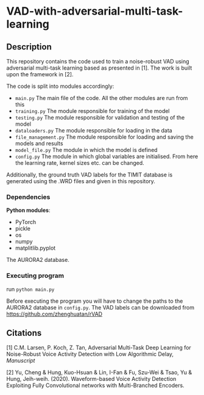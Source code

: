 # VAD-with-adversarial-multi-task-learning
## Description
This repository contains the code used to train a noise-robust VAD using adversarial multi-task learning based as presented in [1]. The work is built upon the framework in [2].

The code is split into modules accordingly:

* ```main.py``` The main file of the code. All the other modules are run from this
* ```training.py``` The module responsible for training of the model
* ```testing.py``` The module responsible for validation and testing of the model
* ```dataloaders.py``` The module responsible for loading in the data
* ```file_management.py``` The module responsible for loading and saving the models and results
* ```model_file.py``` The module in which the model is defined
* ```config.py``` The module in which global variables are initialised. From here the learning rate, kernel sizes etc. can be changed.

Additionally, the ground truth VAD labels for the TIMIT database is generated using the .WRD files and given in this repository.

### Dependencies
**Python modules**:
* PyTorch
* pickle
* os
* numpy
* matplitlib.pyplot

The AURORA2 database.
### Executing program
run ```python main.py```

Before executing the program you will have to change the paths to the AURORA2 database in ```config.py```. The VAD labels can be downloaded from https://github.com/zhenghuatan/rVAD
## Citations
[1] C.M. Larsen, P. Koch, Z. Tan, Adversarial Multi-Task Deep Learning for Noise-Robust Voice Activity Detection with Low Algorithmic Delay, _Manuscript_

[2] Yu, Cheng & Hung, Kuo-Hsuan & Lin, I-Fan & Fu, Szu-Wei & Tsao, Yu & Hung, Jeih-weih. (2020). Waveform-based Voice Activity Detection Exploiting Fully Convolutional networks with Multi-Branched Encoders. 




